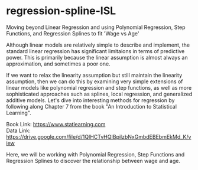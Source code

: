 # regression-spline-ISL
Moving beyond Linear Regression and using Polynomial Regression, Step Functions, and Regression Splines to fit 'Wage vs Age'

Although linear models are relatively simple to describe and implement, the standard linear regression has significant limitaions in terms of predictive power. This is primarily because the linear assumption is almost always an approximation, and sometimes a poor one. 

If we want to relax the linearity assumption but still maintain the linearity assumption, then we can do this by examining very simple extensions of linear models like polynomial regression and step functions, as well as more sophisticated approaches such as splines, local regression, and generalized additive models. Let's dive into interesting methods for regression by following along Chapter 7 from the book "An Introduction to Statistical Learning". 

Book Link: https://www.statlearning.com \
Data Link: https://drive.google.com/file/d/1QIHCTvHQIBpilzbNxGmbdEBEbmEkMd_K/view 

Here, we will be working with Polynomial Regression, Step Functions and Regression Splines to discover the relationship between wage and age. 
